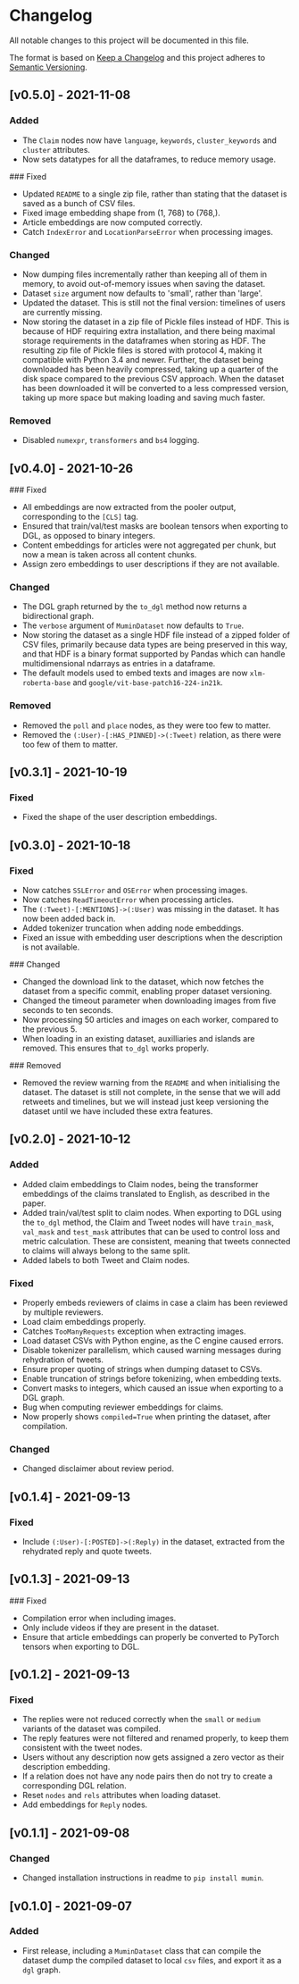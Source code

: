 # Changelog

All notable changes to this project will be documented in this file.

The format is based on
[Keep a Changelog](http://keepachangelog.com/en/1.0.0/)
and this project adheres to
[Semantic Versioning](http://semver.org/spec/v2.0.0.html).


## [v0.5.0] - 2021-11-08
### Added
- The `Claim` nodes now have `language`, `keywords`, `cluster_keywords` and
  `cluster` attributes.
- Now sets datatypes for all the dataframes, to reduce memory usage.

### Fixed
- Updated `README` to a single zip file, rather than stating that the dataset
  is saved as a bunch of CSV files.
- Fixed image embedding shape from (1, 768) to (768,).
- Article embeddings are now computed correctly.
- Catch `IndexError` and `LocationParseError` when processing images.

### Changed
- Now dumping files incrementally rather than keeping all of them in memory, to
  avoid out-of-memory issues when saving the dataset.
- Dataset `size` argument now defaults to 'small', rather than 'large'.
- Updated the dataset. This is still not the final version: timelines of users
  are currently missing.
- Now storing the dataset in a zip file of Pickle files instead of HDF. This is
  because of HDF requiring extra installation, and there being maximal storage
  requirements in the dataframes when storing as HDF. The resulting zip file of
  Pickle files is stored with protocol 4, making it compatible with Python 3.4
  and newer. Further, the dataset being downloaded has been heavily compressed,
  taking up a quarter of the disk space compared to the previous CSV approach.
  When the dataset has been downloaded it will be converted to a less
  compressed version, taking up more space but making loading and saving much
  faster.

### Removed
- Disabled `numexpr`, `transformers` and `bs4` logging.


## [v0.4.0] - 2021-10-26
### Fixed
- All embeddings are now extracted from the pooler output, corresponding to the
  `[CLS]` tag.
- Ensured that train/val/test masks are boolean tensors when exporting to DGL,
  as opposed to binary integers.
- Content embeddings for articles were not aggregated per chunk, but now a mean
  is taken across all content chunks.
- Assign zero embeddings to user descriptions if they are not available.

### Changed
- The DGL graph returned by the `to_dgl` method now returns a bidirectional
  graph.
- The `verbose` argument of `MuminDataset` now defaults to `True`.
- Now storing the dataset as a single HDF file instead of a zipped folder of
  CSV files, primarily because data types are being preserved in this way, and
  that HDF is a binary format supported by Pandas which can handle
  multidimensional ndarrays as entries in a dataframe.
- The default models used to embed texts and images are now `xlm-roberta-base`
  and `google/vit-base-patch16-224-in21k`.

### Removed
- Removed the `poll` and `place` nodes, as they were too few to matter.
- Removed the `(:User)-[:HAS_PINNED]->(:Tweet)` relation, as there were too few
  of them to matter.


## [v0.3.1] - 2021-10-19
### Fixed
- Fixed the shape of the user description embeddings.


## [v0.3.0] - 2021-10-18
### Fixed
- Now catches `SSLError` and `OSError` when processing images.
- Now catches `ReadTimeoutError` when processing articles.
- The `(:Tweet)-[:MENTIONS]->(:User)` was missing in the dataset. It has now
  been added back in.
- Added tokenizer truncation when adding node embeddings.
- Fixed an issue with embedding user descriptions when the description is not
  available.

### Changed
- Changed the download link to the dataset, which now fetches the dataset from
  a specific commit, enabling proper dataset versioning.
- Changed the timeout parameter when downloading images from five seconds to
  ten seconds.
- Now processing 50 articles and images on each worker, compared to the
  previous 5.
- When loading in an existing dataset, auxilliaries and islands are removed.
  This ensures that `to_dgl` works properly.

### Removed
- Removed the review warning from the `README` and when initialising the
  dataset. The dataset is still not complete, in the sense that we will add
  retweets and timelines, but we will instead just keep versioning the dataset
  until we have included these extra features.


## [v0.2.0] - 2021-10-12
### Added
- Added claim embeddings to Claim nodes, being the transformer embeddings of
  the claims translated to English, as described in the paper.
- Added train/val/test split to claim nodes. When exporting to DGL using the
  `to_dgl` method, the Claim and Tweet nodes will have `train_mask`, `val_mask`
  and `test_mask` attributes that can be used to control loss and metric
  calculation. These are consistent, meaning that tweets connected to claims
  will always belong to the same split.
- Added labels to both Tweet and Claim nodes.

### Fixed
- Properly embeds reviewers of claims in case a claim has been reviewed by
  multiple reviewers.
- Load claim embeddings properly.
- Catches `TooManyRequests` exception when extracting images.
- Load dataset CSVs with Python engine, as the C engine caused errors.
- Disable tokenizer parallelism, which caused warning messages during
  rehydration of tweets.
- Ensure proper quoting of strings when dumping dataset to CSVs.
- Enable truncation of strings before tokenizing, when embedding texts.
- Convert masks to integers, which caused an issue when exporting to a DGL
  graph.
- Bug when computing reviewer embeddings for claims.
- Now properly shows `compiled=True` when printing the dataset, after
  compilation.

### Changed
- Changed disclaimer about review period.


## [v0.1.4] - 2021-09-13
### Fixed
- Include `(:User)-[:POSTED]->(:Reply)` in the dataset, extracted from the
  rehydrated reply and quote tweets.


## [v0.1.3] - 2021-09-13
### Fixed
- Compilation error when including images.
- Only include videos if they are present in the dataset.
- Ensure that article embeddings can properly be converted to PyTorch tensors
  when exporting to DGL.


## [v0.1.2] - 2021-09-13
### Fixed
- The replies were not reduced correctly when the `small` or `medium` variants
  of the dataset was compiled.
- The reply features were not filtered and renamed properly, to keep them
  consistent with the tweet nodes.
- Users without any description now gets assigned a zero vector as their
  description embedding.
- If a relation does not have any node pairs then do not try to create a
  corresponding DGL relation.
- Reset `nodes` and `rels` attributes when loading dataset.
- Add embeddings for `Reply` nodes.


## [v0.1.1] - 2021-09-08
### Changed
- Changed installation instructions in readme to `pip install mumin`.


## [v0.1.0] - 2021-09-07
### Added
- First release, including a `MuminDataset` class that can compile the dataset
  dump the compiled dataset to local `csv` files, and export it as a `dgl`
  graph.
